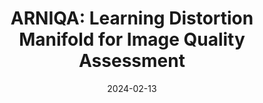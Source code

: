 ---
layout: seminar-post
title: 'ARNIQA: Learning Distortion Manifold for Image Quality Assessment'
subtitle: ''
categories:
    - "Computer Vision"
tags: ['IQA']
date: 2024-02-13
pdf_url: 'https://drive.google.com/file/d/13OiTCR7OY9tUkQJ3szky41dau-LijxLq/preview'
---